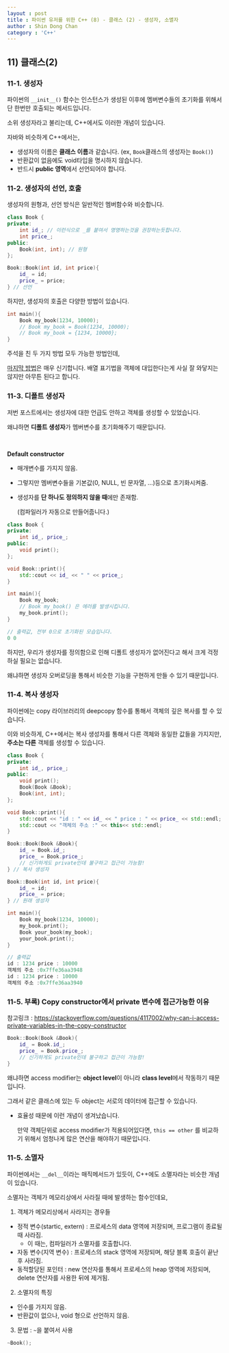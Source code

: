 ```yaml
---
layout : post
title : 파이썬 유저를 위한 C++ (8) - 클래스 (2) - 생성자, 소멸자
author : Shin Dong Chan
category : 'C++'
---
```


## 11) 클래스(2)

### 11-1. 생성자

파이썬의 `__init__()` 함수는 인스턴스가 생성된 이후에 멤버변수들의 초기화를 위해서 단 한번만 호출되는 메서드입니다.

소위 생성자라고 불리는데, C++에서도 이러한 개념이 있습니다.

자바와 비슷하게 C++에서는, 

* 생성자의 이름은 **클래스 이름**과 같습니다. (ex, `Book`클래스의 생성자는 `Book()`)
* 반환값이 없음에도 void타입을 명시하지 않습니다.
* 반드시 **public 영역**에서 선언되어야 합니다.

### 11-2. 생성자의 선언, 호출

생성자의 원형과, 선언 방식은 일반적인 멤버함수와 비슷합니다.

```c++
class Book {
private:
    int id_; // 이런식으로 _를 붙여서 명명하는것을 권장하는듯합니다.
    int price_;
public:
    Book(int, int); // 원형
};

Book::Book(int id, int price){
    id_ = id;
    price_ = price;
} // 선언
```

하지만, 생성자의 호출은 다양한 방법이 있습니다.

```c++
int main(){
    Book my_book(1234, 10000);
    // Book my_book = Book(1234, 10000);
    // Book my_book = {1234, 10000};
}
```

주석을 친 두 가지 방법 모두 가능한 방법인데,

[마지막 방법](https://docs.microsoft.com/ko-kr/cpp/cpp/constructors-cpp?view=vs-2019)은 매우 신기합니다. 배열 표기법을 객체에 대입한다는게 사실 잘 와닿지는 않지만 아무튼 된다고 합니다.

### 11-3. 디폴트 생성자

저번 포스트에서는 생성자에 대한 언급도 안하고 객체를 생성할 수 있었습니다.

왜냐하면 **디폴트 생성자**가 멤버변수를 초기화해주기 때문입니다.

<br>

**Default constructor**

* 매개변수를 가지지 않음.

* 그렇지만 멤버변수들을 기본값(0, NULL, 빈 문자열, ...)등으로 초기화시켜줌.

* 생성자를 **단 하나도 정의하지 않을 때**에만 존재함.

  (컴파일러가 자동으로 만들어줍니다.)

```c++
class Book {
private:
    int id_, price_;
public:
    void print();
};

void Book::print(){
    std::cout << id_ << " " << price_; 
}

int main(){
    Book my_book; 
    // Book my_book() 은 에러를 발생시킵니다.
    my_book.print();
}
```

```c++
// 출력값, 전부 0으로 초기화된 모습입니다.
0 0
```

하지만, 우리가 생성자를 정의함으로 인해 디폴트 생성자가 없어진다고 해서 크게 걱정하실 필요는 없습니다.

왜냐하면 생성자 오버로딩을 통해서 비슷한 기능을 구현하게 만들 수 있기 때문입니다.

### 11-4. 복사 생성자

파이썬에는 copy 라이브러리의 deepcopy 함수를 통해서 객체의 깊은 복사를 할 수 있습니다.

이와 비슷하게, C++에서는 복사 생성자를 통해서 다른 객체와 동일한 값들을 가지지만, **주소는 다른** 객체를 생성할 수 있습니다.

```c++
class Book {
private:
    int id_, price_;
public:
    void print();
    Book(Book &Book);
	Book(int, int);
};

void Book::print(){
    std::cout << "id : " << id_ << " price : " << price_ << std::endl;
    std::cout << "객체의 주소 :" << this<< std::endl;
}

Book::Book(Book &Book){
    id_ = Book.id_;
    price_ = Book.price_; 
    // 신기하게도 private인데 불구하고 접근이 가능함! 
} // 복사 생성자

Book::Book(int id, int price){
	id_ = id;
	price_ = price;
} // 원래 생성자

int main(){
    Book my_book(1234, 10000); 
    my_book.print();
    Book your_book(my_book);
    your_book.print();
}
```

```c++
// 출력값
id : 1234 price : 10000
객체의 주소 :0x7ffe36aa3948
id : 1234 price : 10000
객체의 주소 :0x7ffe36aa3940
```

### 11-5. 부록) Copy constructor에서 private 변수에 접근가능한 이유

참고링크 : https://stackoverflow.com/questions/4117002/why-can-i-access-private-variables-in-the-copy-constructor

```c++
Book::Book(Book &Book){
    id_ = Book.id_;
    price_ = Book.price_; 
    // 신기하게도 private인데 불구하고 접근이 가능함! 
} 
```

왜냐하면 access modifier는 **object level**이 아니라 **class level**에서 작동하기 때문입니다.

그래서 같은 클래스에 있는 두 object는 서로의 데이터에 접근할 수 있습니다.

* 효율성 때문에 이런 개념이 생겨났습니다.

  만약 객체단위로 access modifier가 적용되어있다면, `this == other` 를 비교하기 위해서 엄청나게 많은 연산을 해야하기 때문입니다.

  



### 11-5. 소멸자

파이썬에서는  `__del__`이라는 매직메서드가 있듯이, C++에도 소멸자라는 비슷한 개념이 있습니다.

소멸자는 객체가 메모리상에서 사라질 때에 발생하는 함수인데요,

1. 객체가 메모리상에서 사라지는 경우들

* 정적 변수(startic, extern) : 프로세스의 data 영역에 저장되며, 프로그램이 종료될 때 사라짐.
  * 이 때는, 컴파일러가 소멸자를 호출합니다.
* 자동 변수(지역 변수) : 프로세스의 stack 영역에 저장되며, 해당 블록 호출이 끝난 후 사라짐.
* 동적할당된 포인터 : new 연산자를 통해서 프로세스의 heap 영역에 저장되며, delete 연산자를 사용한 뒤에 제거됨.

2. 소멸자의 특징

- 인수를 가지지 않음.
- 반환값이 없으나, void 형으로 선언하지 않음.

3. 문법 : `~`을 붙여서 사용

```c++
~Book();
```

